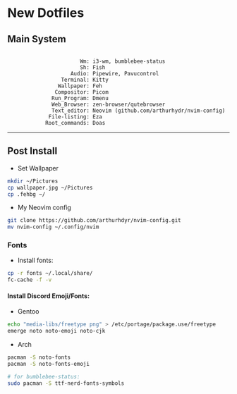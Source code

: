 # New Dotfiles

## Main System
```

                       Wm: i3-wm, bumblebee-status
                       Sh: Fish
                    Audio: Pipewire, Pavucontrol
                 Terminal: Kitty
                Wallpaper: Feh
               Compositor: Picom 
              Run_Program: Dmenu
              Web_Browser: zen-browser/qutebrowser
              Text_editor: Neovim (github.com/arthurhydr/nvim-config)
             File-listing: Eza
            Root_commands: Doas

```

---

## Post Install

* Set Wallpaper
```bash
mkdir ~/Pictures
cp wallpaper.jpg ~/Pictures
cp .fehbg ~/
```

* My Neovim config
```bash
git clone https://github.com/arthurhdyr/nvim-config.git
mv nvim-config ~/.config/nvim
```

### Fonts

* Install fonts:
```bash
cp -r fonts ~/.local/share/
fc-cache -f -v
```

#### Install Discord Emoji/Fonts:

* Gentoo
```bash
echo "media-libs/freetype png" > /etc/portage/package.use/freetype
emerge noto noto-emoji noto-cjk
```
* Arch
```bash
pacman -S noto-fonts
pacman -S noto-fonts-emoji

# for bumblebee-status:
sudo pacman -S ttf-nerd-fonts-symbols
```
